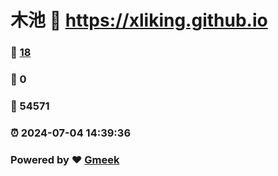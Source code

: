 # 木池 :link: https://xliking.github.io 
### :page_facing_up: [18](https://xliking.github.io/tag.html) 
### :speech_balloon: 0 
### :hibiscus: 54571 
### :alarm_clock: 2024-07-04 14:39:36 
### Powered by :heart: [Gmeek](https://github.com/Meekdai/Gmeek)
